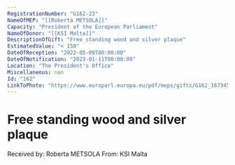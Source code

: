 ```yaml
---
RegistrationNumber: "G162-23"
NameOfMEP: "[[Roberta METSOLA]]"
Capacity: "President of the European Parliament"
NameOfDonor: "[[KSI Malta]]"
DescriptionOfGift: "Free standing wood and silver plaque"
EstimatedValue: "< 150"
DateOfReception: "2022-05-09T00:00:00"
DateOfNotification: "2023-01-11T00:00:00"
Location: "The President's Office"
Miscellaneous: nan
Id: "162"
LinkToPhoto: "https://www.europarl.europa.eu/pdf/meps/gifts/G162_1673458255621.jpg#"
---
```


# Free standing wood and silver plaque

Received by: Roberta METSOLA
From: KSI Malta
